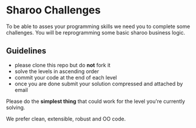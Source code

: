 # Sharoo Challenges

To be able to asses your programming skills we need you to complete some challenges. You will be reprogramming some basic sharoo business logic.

## Guidelines

- please clone this repo but do **not** fork it
- solve the levels in ascending order
- commit your code at the end of each level
- once you are done submit your solution compressed and attached by email

Please do the **simplest thing** that could work for the level you're currently solving.

We prefer clean, extensible, robust and OO code.
